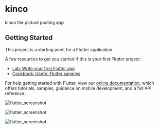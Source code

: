# kinco

kinco the picture posting app

## Getting Started

This project is a starting point for a Flutter application.

A few resources to get you started if this is your first Flutter project:

- [Lab: Write your first Flutter app](https://flutter.dev/docs/get-started/codelab)
- [Cookbook: Useful Flutter samples](https://flutter.dev/docs/cookbook)

For help getting started with Flutter, view our
[online documentation](https://flutter.dev/docs), which offers tutorials,
samples, guidance on mobile development, and a full API reference.

![flutter_screenshot](https://github.com/judeclassic/images/images/Screenshot_1628776361.png?raw=true)

![flutter_screenshot](https://github.com/judeclassic/images/images/Screenshot_1628978819.png.png?raw=true)

![flutter_screenshot](https://github.com/judeclassic/images/images/Screenshot_1629069342.png?raw=true)
